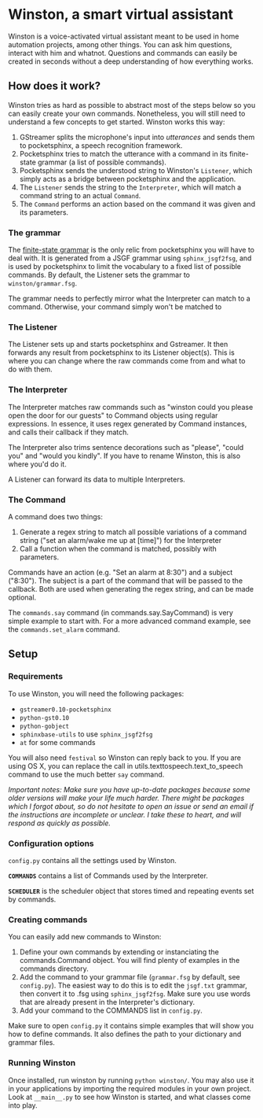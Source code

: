 # Winston, a smart virtual assistant

Winston is a voice-activated virtual assistant meant to be used in home automation projects, among other things. You can ask him questions, interact with him and whatnot. Questions and commands can easily be created in seconds without a deep understanding of how everything works.

## How does it work?

Winston tries as hard as possible to abstract most of the steps below so you can easily create your own commands. Nonetheless, you will still need to understand a few concepts to get started. Winston works this way:

1. GStreamer splits the microphone's input into *utterances* and sends them to pocketsphinx, a speech recognition framework.
2. Pocketsphinx tries to match the utterance with a command in its finite-state grammar (a list of possible commands).
3. Pocketsphinx sends the understood string to Winston's `Listener`, which simply acts as a bridge between pocketsphinx and the application.
4. The `Listener` sends the string to the `Interpreter`, which will match a command string to an actual `Command`.
5. The `Command` performs an action based on the command it was given and its parameters.

### The grammar

The [finite-state grammar](http://cmusphinx.sourceforge.net/wiki/tutoriallm#building_a_grammar) is the only relic from pocketsphinx you will have to deal with. It is generated from a JSGF grammar using `sphinx_jsgf2fsg`, and is used by pocketsphinx to limit the vocabulary to a fixed list of possible commands. By default, the Listener sets the grammar to `winston/grammar.fsg`.

The grammar needs to perfectly mirror what the Interpreter can match to a command. Otherwise, your command simply won't be matched to 

### The Listener

The Listener sets up and starts pocketsphinx and Gstreamer. It then forwards any result from pocketsphinx to its Listener object(s). This is where you can change where the raw commands come from and what to do with them.

### The Interpreter

The Interpreter matches raw commands such as "winston could you please open the door for our guests" to Command objects using regular expressions. In essence, it uses regex generated by Command instances, and calls their callback if they match.

The Interpreter also trims sentence decorations such as "please", "could you" and "would you kindly". If you have to rename Winston, this is also where you'd do it.

A Listener can forward its data to multiple Interpreters.

### The Command

A command does two things:

1. Generate a regex string to match all possible variations of a command string ("set an alarm/wake me up at [time]") for the Interpreter
2. Call a function when the command is matched, possibly with parameters.

Commands have an action (e.g. "Set an alarm at 8:30") and a subject ("8:30"). The subject is a part of the command that will be passed to the callback. Both are used when generating the regex string, and can be made optional.

The `commands.say` command (in commands.say.SayCommand) is very simple example to start with. For a more advanced command example, see the `commands.set_alarm` command.


## Setup

### Requirements

To use Winston, you will need the following packages:

* `gstreamer0.10-pocketsphinx`
* `python-gst0.10`
* `python-gobject`
* `sphinxbase-utils` to use `sphinx_jsgf2fsg`
* `at` for some commands

You will also need `festival` so Winston can reply back to you. If you are using OS X, you can replace the call in utils.texttospeech.text_to_speech command to use the much better `say` command.

*Important notes: Make sure you have up-to-date packages because some older versions will make your life much harder. There might be packages which I forgot about, so do not hesitate to open an issue or send an email if the instructions are incomplete or unclear. I take these to heart, and will respond as quickly as possible.*

### Configuration options

`config.py` contains all the settings used by Winston.

**`COMMANDS`** contains a list of Commands used by the Interpreter.

**`SCHEDULER`** is the scheduler object that stores timed and repeating events set by commands.


### Creating commands

You can easily add new commands to Winston:

1. Define your own commands by extending or instanciating the commands.Command object. You will find plenty of examples in the commands directory.
2. Add the command to your grammar file (`grammar.fsg` by default, see `config.py`). The easiest way to do this is to edit the `jsgf.txt` grammar, then convert it to .fsg using `sphinx_jsgf2fsg`. Make sure you use words that are already present in the Interpreter's dictionary.
3. Add your command to the COMMANDS list in `config.py`.

Make sure to open `config.py` it contains simple examples that will show you how to define commands. It also defines the path to your dictionary and grammar files.

### Running Winston

Once installed, run winston by running `python winston/`. You may also use it in your applications by importing the required modules in your own project. Look at `__main__.py` to see how Winston is started, and what classes come into play.